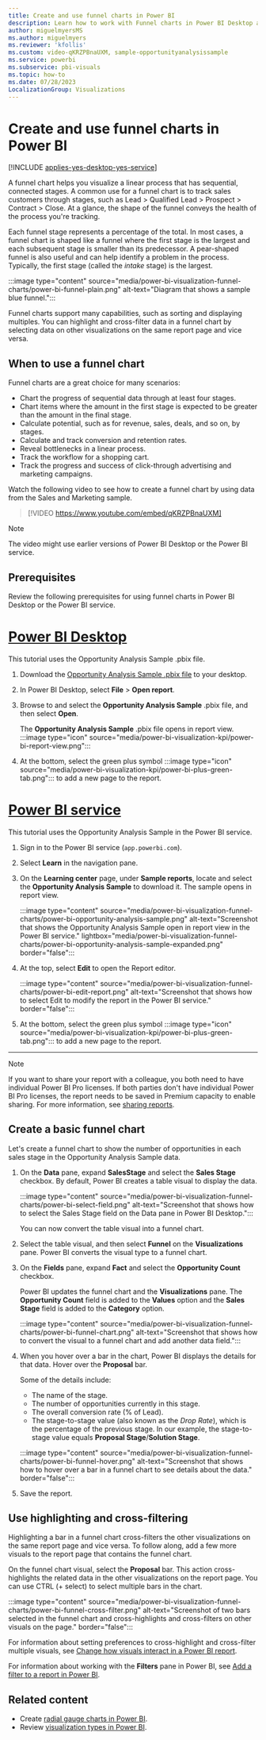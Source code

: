 ```yaml
---
title: Create and use funnel charts in Power BI
description: Learn how to work with Funnel charts in Power BI Desktop and the Power BI service.
author: miguelmyersMS
ms.author: miguelmyers
ms.reviewer: 'kfollis'
ms.custom: video-qKRZPBnaUXM, sample-opportunityanalysissample
ms.service: powerbi
ms.subservice: pbi-visuals
ms.topic: how-to
ms.date: 07/28/2023
LocalizationGroup: Visualizations
---
```


# Create and use funnel charts in Power BI

[!INCLUDE [applies-yes-desktop-yes-service](../includes/applies-yes-desktop-yes-service.md)]

A funnel chart helps you visualize a linear process that has sequential, connected stages. A common use for a funnel chart is to track sales customers through stages, such as Lead \> Qualified Lead \> Prospect \> Contract \> Close.  At a glance, the shape of the funnel conveys the health of the process you're tracking.

Each funnel stage represents a percentage of the total. In most cases, a funnel chart is shaped like a funnel where the first stage is the largest and each subsequent stage is smaller than its predecessor. A pear-shaped funnel is also useful and can help identify a problem in the process. Typically, the first stage (called the _intake_ stage) is the largest.

:::image type="content" source="media/power-bi-visualization-funnel-charts/power-bi-funnel-plain.png" alt-text="Diagram that shows a sample blue funnel.":::

Funnel charts support many capabilities, such as sorting and displaying multiples. You can highlight and cross-filter data in a funnel chart by selecting data on other visualizations on the same report page and vice versa.

## When to use a funnel chart

Funnel charts are a great choice for many scenarios:

- Chart the progress of sequential data through at least four stages.
- Chart items where the amount in the first stage is expected to be greater than the amount in the final stage.
- Calculate potential, such as for revenue, sales, deals, and so on, by stages.
- Calculate and track conversion and retention rates.
- Reveal bottlenecks in a linear process.
- Track the workflow for a shopping cart.
- Track the progress and success of click-through advertising and marketing campaigns.

Watch the following video to see how to create a funnel chart by using data from the Sales and Marketing sample.

> [!VIDEO https://www.youtube.com/embed/qKRZPBnaUXM]

> [!NOTE]  
> The video might use earlier versions of Power BI Desktop or the Power BI service.

## Prerequisites

Review the following prerequisites for using funnel charts in Power BI Desktop or the Power BI service.

# [Power BI Desktop](#tab/powerbi-desktop)

This tutorial uses the Opportunity Analysis Sample .pbix file.

1. Download the [Opportunity Analysis Sample .pbix file](https://download.microsoft.com/download/9/1/5/915ABCFA-7125-4D85-A7BD-05645BD95BD8/Opportunity%20Analysis%20Sample%20PBIX.pbix) to your desktop.

1. In Power BI Desktop, select **File** > **Open report**.

1. Browse to and select the **Opportunity Analysis Sample** .pbix file, and then select **Open**.

   The **Opportunity Analysis Sample** .pbix file opens in report view. :::image type="icon" source="media/power-bi-visualization-kpi/power-bi-report-view.png":::

1. At the bottom, select the green plus symbol :::image type="icon" source="media/power-bi-visualization-kpi/power-bi-plus-green-tab.png"::: to add a new page to the report.

# [Power BI service](#tab/powerbi-service)

This tutorial uses the Opportunity Analysis Sample in the Power BI service.

1. Sign in to the Power BI service (`app.powerbi.com`).

1. Select **Learn** in the navigation pane.

1. On the **Learning center** page, under **Sample reports**, locate and select the **Opportunity Analysis Sample** to download it. The sample opens in report view.

   :::image type="content" source="media/power-bi-visualization-funnel-charts/power-bi-opportunity-analysis-sample.png" alt-text="Screenshot that shows the Opportunity Analysis Sample open in report view in the Power BI service." lightbox="media/power-bi-visualization-funnel-charts/power-bi-opportunity-analysis-sample-expanded.png" border="false":::

1. At the top, select **Edit** to open the Report editor.

   :::image type="content" source="media/power-bi-visualization-funnel-charts/power-bi-edit-report.png" alt-text="Screenshot that shows how to select Edit to modify the report in the Power BI service." border="false":::

1. At the bottom, select the green plus symbol :::image type="icon" source="media/power-bi-visualization-kpi/power-bi-plus-green-tab.png"::: to add a new page to the report.

---

> [!NOTE]
> If you want to share your report with a colleague, you both need to have individual Power BI Pro licenses. If both parties don't have individual Power BI Pro licenses, the report needs to be saved in Premium capacity to enable sharing. For more information, see [sharing reports](../collaborate-share/service-share-reports.md).

## Create a basic funnel chart

Let's create a funnel chart to show the number of opportunities in each sales stage in the Opportunity Analysis Sample data.

1. On the **Data** pane, expand **SalesStage** and select the **Sales Stage** checkbox. By default, Power BI creates a table visual to display the data.

   :::image type="content" source="media/power-bi-visualization-funnel-charts/power-bi-select-field.png" alt-text="Screenshot that shows how to select the Sales Stage field on the Data pane in Power BI Desktop.":::

   You can now convert the table visual into a funnel chart.

1. Select the table visual, and then select **Funnel** on the **Visualizations** pane. Power BI converts the visual type to a funnel chart.

1. On the **Fields** pane, expand **Fact** and select the **Opportunity Count** checkbox.

   Power BI updates the funnel chart and the **Visualizations** pane. The **Opportunity Count** field is added to the **Values** option and the **Sales Stage** field is added to the **Category** option.

   :::image type="content" source="media/power-bi-visualization-funnel-charts/power-bi-funnel-chart.png" alt-text="Screenshot that shows how to convert the visual to a funnel chart and add another data field.":::

1. When you hover over a bar in the chart, Power BI displays the details for that data. Hover over the **Proposal** bar.

   Some of the details include:
   - The name of the stage.
   - The number of opportunities currently in this stage.
   - The overall conversion rate (% of Lead).
   - The stage-to-stage value (also known as the _Drop Rate_), which is the percentage of the previous stage. In our example, the stage-to-stage value equals **Proposal Stage**/**Solution Stage**.

   :::image type="content" source="media/power-bi-visualization-funnel-charts/power-bi-funnel-hover.png" alt-text="Screenshot that shows how to hover over a bar in a funnel chart to see details about the data." border="false":::

1. Save the report.

## Use highlighting and cross-filtering

Highlighting a bar in a funnel chart cross-filters the other visualizations on the same report page and vice versa. To follow along, add a few more visuals to the report page that contains the funnel chart.

On the funnel chart visual, select the **Proposal** bar. This action cross-highlights the related data in the other visualizations on the report page. You can use CTRL (+ select) to select multiple bars in the chart.

:::image type="content" source="media/power-bi-visualization-funnel-charts/power-bi-funnel-cross-filter.png" alt-text="Screenshot of two bars selected in the funnel chart and cross-highlights and cross-filters on other visuals on the page." border="false":::

For information about setting preferences to cross-highlight and cross-filter multiple visuals, see [Change how visuals interact in a Power BI report](../create-reports/service-reports-visual-interactions.md).

For information about working with the **Filters** pane in Power BI, see [Add a filter to a report in Power BI](../create-reports/power-bi-report-add-filter.md).

## Related content

- Create [radial gauge charts in Power BI](power-bi-visualization-radial-gauge-charts.md).
- Review [visualization types in Power BI](power-bi-visualization-types-for-reports-and-q-and-a.md).
